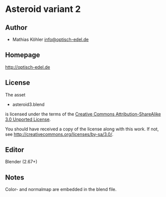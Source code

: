 Asteroid variant 2
==================

Author
------

* Mathias Köhler <info@optisch-edel.de>

Homepage
--------

http://optisch-edel.de

License
-------

The asset

* asteroid3.blend

is licensed under the terms of the
[Creative Commons Attribution-ShareAlike 3.0 Unported License](../../COPYING).

You should have received a copy of the license along with this
work.  If not, see <http://creativecommons.org/licenses/by-sa/3.0/>.

Editor
------

Blender (2.67+)

Notes
-----

Color- and normalmap are embedded in the blend file.
